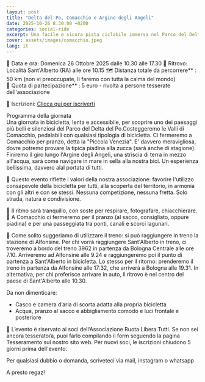```yaml
---
layout: post
title: "Delta del Po, Comacchio e Argine degli Angeli"
date: 2025-10-26 8:30:00 +0200
categories: social-ride
excerpt: Una facile e sicura pista ciclabile immersa nel Parco del Delta del Po 
cover: assets/images/comacchio.jpeg
lang: it
---
```

📅 Data e ora: Domenica 26 Ottobre 2025 dalle 10.30 alle 17.30
📍 Ritrovo: Località Sant'Alberto (RA) alle ore 10.15 
🗺️ Distanza totale da percorrere** : 50 km (non vi preoccupate, li faremo con tutta la calma del mondo)  
💸 Quota di partecipazione** : 5 euro - rivolta a persone tesserate dell'associazione

📝 Iscrizioni: [Clicca qui per iscriverti](https://forms.gle/QtCUv8fBqxnvMNda9)  

Programma della giornata  
Una giornata in bicicletta, lenta e accessibile, per scoprire uno dei paesaggi più belli e silenziosi del Parco del Delta del Po.Costeggeremo le Valli di Comacchio, pedalabili con qualsiasi tipologia di bicicletta. Ci fermeremo a Comacchio per pranzo, detta la "Piccola Venezia". E' davvero meravigliosa, dovre potremo provare la tipica piadina alla zucca (sarà anche di stagione). Finiremo il giro lungo l'Argine degli Angeli, una striscia di terra in mezzo all'acqua, sarà come navigare in mare in sella alla nostra bici. Un esperienza bellissima, davvero alal portata di tutti. 

🌿 Questo evento riflette i valori della nostra associazione: favorire l'utilizzo consapevole della bicicletta per tutti, alla scoperta del territorio, in armonia con gli altri e con se stessi. Nessuna competizione, nessuna fretta. Solo strada, natura e condivisione. 

📸 Il ritmo sarà tranquillo, con soste per respirare, fotografare, chiacchierare.  
🥪 A Comacchio ci fermeremo per il pranzo (al sacco, consigliato, oppure piadina) e per una passeggiata tra ponti, canali e scorci lagunari.  
  
🚆 Come solito suggeriamo di utilizzare il treno: si può raggiungere in treno la stazione di Alfonsine. Per chi vorrà raggiungere Sant'Alberto in treno, ci troveremo a bordo del treno 3962 in partenza da Bologna Centrale alle ore 7.10. Arriveremo ad Alfonsine alle 9.24 e raggiungeremo poi il punto di partenza a Sant'Alberto in bicicletta. 
Lo stesso per il ritorno: prenderemo il treno in partenza da Alfonsine alle 17:32, che arriverà a Bologna alle 19.31. In alternativa, per chi preferisce arrivare in auto, il ritrovo è nel centro del paese di Sant'Alberto alle 10.30.

Da non dimenticare:

- Casco e camera d’aria di scorta adatta alla propria bicicletta
- Acqua, pranzo al sacco e abbigliamento comodo e luci frontale e posteriore

🌻 L’evento è riservato ai soci dell’Associazione Ruota Libera Tutti. Se non sei ancora tesserato/a, puoi farlo compilando il form seguendo la pagina Tesseramento sul nostro sito web. Per nuovi soci, le iscrizioni chiudono 5 giorni prima dell'evento. 

Per qualsiasi dubbio o domanda, scriveteci via mail, instagram o whatsapp

A presto regaz!
